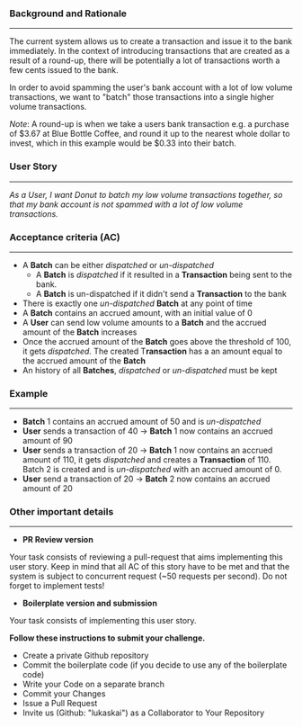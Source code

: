 ### Background and Rationale

---

The current system allows us to create a transaction and issue it to the bank immediately. In the context of introducing transactions that are created as a result of a round-up, there will be potentially a lot of transactions worth a few cents issued to the bank.

In order to avoid spamming the user's bank account with a lot of low volume transactions, we want to "batch" those transactions into a single higher volume transactions.

*Note*: A round-up is when we take a users bank transaction e.g. a purchase of $3.67 at Blue Bottle Coffee, and round it up to the nearest whole dollar to invest, which in this example would be $0.33 into their batch. 

### User Story

---

*As a User, I want Donut to batch my low volume transactions together, so that my bank account is not spammed with a lot of low volume transactions.*

### Acceptance criteria (AC)

---

- A **Batch** can be either *dispatched* or *un-dispatched*
    - A **Batch** is *dispatched* if it resulted in a **Transaction** being sent to the bank.
    - A **Batch** is un-dispatched if it didn't send a **Transaction** to the bank
- There is exactly one *un-dispatched* **Batch** at any point of time
- A **Batch** contains an accrued amount, with an initial value of 0
- A **User** can send low volume amounts to a **Batch** and the accrued amount of the **Batch** increases
- Once the accrued amount of the **Batch** goes above the threshold of 100, it gets *dispatched.* The created T**ransaction** has a an amount equal to the accrued amount of the **Batch**
- An history of all **Batches**, *dispatched* or *un-dispatched* must be kept

### Example

---

- **Batch** 1 contains an accrued amount of 50 and is *un-dispatched*
- **User** sends a transaction of 40 → **Batch** 1 now contains an accrued amount of 90
- **User** sends a transaction of 20 → **Batch** 1 now contains  an accrued amount of 110, it gets *dispatched* and creates a **Transaction** of 110. Batch 2 is created and is *un-dispatched* with an accrued amount of 0.
- **User** send a transaction of 20 → **Batch** 2 now contains an accrued amount of 20

### Other important details
---

- **PR Review version**

Your task consists of reviewing a pull-request that aims implementing this user story. Keep in mind that all AC of this story have to be met and that the system is subject to concurrent request (~50 requests per second). Do not forget to implement tests!

- **Boilerplate version and submission**

Your task consists of implementing this user story.

**Follow these instructions to submit your challenge.**
- Create a private Github repository
- Commit the boilerplate code (if you decide to use any of the boilerplate code)
- Write your Code on a separate branch
- Commit your Changes
- Issue a Pull Request
- Invite us (Github: "lukaskai") as a Collaborator to Your Repository
